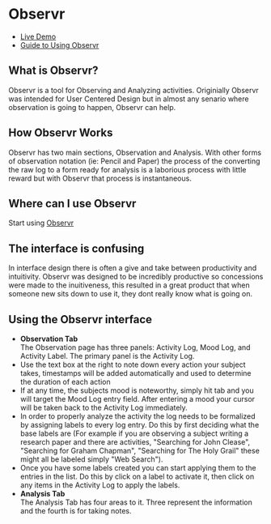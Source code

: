 # Observr #

* [Live Demo](http://raphaeleidus.github.com/Observr/demo.html)
* [Guide to Using Observr](#using-the-observr-interface)

## What is Observr? ##
Observr is a tool for Observing and Analyzing activities. Originially Observr was intended for User Centered Design but in almost any senario where observation is going to happen, Observr can help.

## How Observr Works ##
Observr has two main sections, Observation and Analysis. With other forms of observation notation (ie: Pencil and Paper) the process of the converting the raw log to a form ready for analysis is a laborious process with little reward but with Observr that process is instantaneous.

## Where can I use Observr ##
Start using [Observr](http://raphaeleiduz.github.com/Observr/demo.html) 

## The interface is confusing ##
In interface design there is often a give and take between productivity and intuitivity. Observr was designed to be incredibly productive so concessions were made to the inuitiveness, this resulted in a great product that when someone new sits down to use it, they dont really know what is going on. 

## Using the Observr interface ##
*   **Observation Tab**  
      The Observation page has three panels: Activity Log, Mood Log, and Activity Label. The primary panel is the Activity Log. 
   *   Use the text box at the right to note down every action your subject takes, timestamps will be added automatically and used to determine the duration of each action  
   *   If at any time, the subjects mood is noteworthy, simply hit tab and you will target the Mood Log entry field. After entering a mood your cursor will be taken back to the Activity Log immediately.  
   *   In order to properly analyze the activity the log needs to be formalized by assigning labels to every log entry. Do this by first deciding what the base labels are (For example if you are observing a subject writing a research paper and there are activities, "Searching for John Clease", "Searching for Graham Chapman", "Searching for The Holy Grail" these might all be labeled simply "Web Search").  
   *   Once you have some labels created you can start applying them to the entries in the list. Do this by click on a label to activate it, then click on any items in the Activity Log to apply the labels.
*   **Analysis Tab**  
      The Analysis Tab has four areas to it. Three represent the information and the fourth is for taking notes.